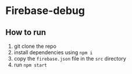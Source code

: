 # Firebase-debug

## How to run

1. git clone the repo
2. install dependencies using `npm i`
3. copy the `firebase.json` file in the `src` directory
4. run `npm start`
